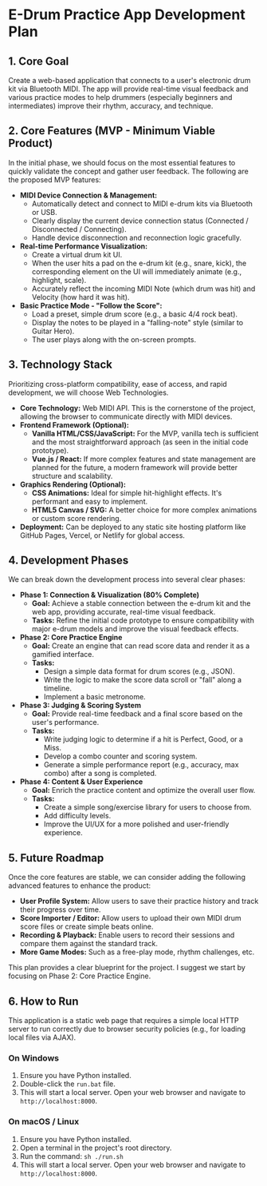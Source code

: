 # E-Drum Practice App Development Plan

## 1. Core Goal

Create a web-based application that connects to a user's electronic drum kit via Bluetooth MIDI. The app will provide real-time visual feedback and various practice modes to help drummers (especially beginners and intermediates) improve their rhythm, accuracy, and technique.

## 2. Core Features (MVP - Minimum Viable Product)

In the initial phase, we should focus on the most essential features to quickly validate the concept and gather user feedback. The following are the proposed MVP features:

*   **MIDI Device Connection & Management:**
    *   Automatically detect and connect to MIDI e-drum kits via Bluetooth or USB.
    *   Clearly display the current device connection status (Connected / Disconnected / Connecting).
    *   Handle device disconnection and reconnection logic gracefully.
*   **Real-time Performance Visualization:**
    *   Create a virtual drum kit UI.
    *   When the user hits a pad on the e-drum kit (e.g., snare, kick), the corresponding element on the UI will immediately animate (e.g., highlight, scale).
    *   Accurately reflect the incoming MIDI Note (which drum was hit) and Velocity (how hard it was hit).
*   **Basic Practice Mode - "Follow the Score":**
    *   Load a preset, simple drum score (e.g., a basic 4/4 rock beat).
    *   Display the notes to be played in a "falling-note" style (similar to Guitar Hero).
    *   The user plays along with the on-screen prompts.

## 3. Technology Stack

Prioritizing cross-platform compatibility, ease of access, and rapid development, we will choose Web Technologies.

*   **Core Technology:** Web MIDI API. This is the cornerstone of the project, allowing the browser to communicate directly with MIDI devices.
*   **Frontend Framework (Optional):**
    *   **Vanilla HTML/CSS/JavaScript:** For the MVP, vanilla tech is sufficient and the most straightforward approach (as seen in the initial code prototype).
    *   **Vue.js / React:** If more complex features and state management are planned for the future, a modern framework will provide better structure and scalability.
*   **Graphics Rendering (Optional):**
    *   **CSS Animations:** Ideal for simple hit-highlight effects. It's performant and easy to implement.
    *   **HTML5 Canvas / SVG:** A better choice for more complex animations or custom score rendering.
*   **Deployment:** Can be deployed to any static site hosting platform like GitHub Pages, Vercel, or Netlify for global access.

## 4. Development Phases

We can break down the development process into several clear phases:

*   **Phase 1: Connection & Visualization (80% Complete)**
    *   **Goal:** Achieve a stable connection between the e-drum kit and the web app, providing accurate, real-time visual feedback.
    *   **Tasks:** Refine the initial code prototype to ensure compatibility with major e-drum models and improve the visual feedback effects.
*   **Phase 2: Core Practice Engine**
    *   **Goal:** Create an engine that can read score data and render it as a gamified interface.
    *   **Tasks:**
        *   Design a simple data format for drum scores (e.g., JSON).
        *   Write the logic to make the score data scroll or "fall" along a timeline.
        *   Implement a basic metronome.
*   **Phase 3: Judging & Scoring System**
    *   **Goal:** Provide real-time feedback and a final score based on the user's performance.
    *   **Tasks:**
        *   Write judging logic to determine if a hit is Perfect, Good, or a Miss.
        *   Develop a combo counter and scoring system.
        *   Generate a simple performance report (e.g., accuracy, max combo) after a song is completed.
*   **Phase 4: Content & User Experience**
    *   **Goal:** Enrich the practice content and optimize the overall user flow.
    *   **Tasks:**
        *   Create a simple song/exercise library for users to choose from.
        *   Add difficulty levels.
        *   Improve the UI/UX for a more polished and user-friendly experience.

## 5. Future Roadmap

Once the core features are stable, we can consider adding the following advanced features to enhance the product:

*   **User Profile System:** Allow users to save their practice history and track their progress over time.
*   **Score Importer / Editor:** Allow users to upload their own MIDI drum score files or create simple beats online.
*   **Recording & Playback:** Enable users to record their sessions and compare them against the standard track.
*   **More Game Modes:** Such as a free-play mode, rhythm challenges, etc.

This plan provides a clear blueprint for the project. I suggest we start by focusing on Phase 2: Core Practice Engine.

## 6. How to Run

This application is a static web page that requires a simple local HTTP server to run correctly due to browser security policies (e.g., for loading local files via AJAX).

### On Windows

1.  Ensure you have Python installed.
2.  Double-click the `run.bat` file.
3.  This will start a local server. Open your web browser and navigate to `http://localhost:8000`.

### On macOS / Linux

1.  Ensure you have Python installed.
2.  Open a terminal in the project's root directory.
3.  Run the command: `sh ./run.sh`
4.  This will start a local server. Open your web browser and navigate to `http://localhost:8000`.